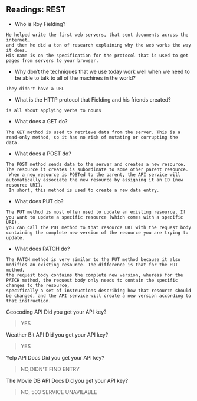 ## Readings: REST


- Who is Roy Fielding?

```
He helped write the first web servers, that sent documents across the internet… 
and then he did a ton of research explaining why the web works the way it does. 
His name is on the specification for the protocol that is used to get pages from servers to your browser.
```

- Why don’t the techniques that we use today work well when we need to be able to talk to all of the machines in the world?
  
```
They didn't have a URL
```

- What is the HTTP protocol that Fielding and his friends created?


```
is all about applying verbs to nouns
```

- What does a GET do?


```
The GET method is used to retrieve data from the server. This is a read-only method, so it has no risk of mutating or corrupting the data. 
```

- What does a POST do?


```
The POST method sends data to the server and creates a new resource. The resource it creates is subordinate to some other parent resource.
 When a new resource is POSTed to the parent, the API service will automatically associate the new resource by assigning it an ID (new resource URI). 
 In short, this method is used to create a new data entry.
```

- What does PUT do?


```
The PUT method is most often used to update an existing resource. If you want to update a specific resource (which comes with a specific URI), 
you can call the PUT method to that resource URI with the request body containing the complete new version of the resource you are trying to update.
```

- What does PATCH do?

```
The PATCH method is very similar to the PUT method because it also modifies an existing resource. The difference is that for the PUT method, 
the request body contains the complete new version, whereas for the PATCH method, the request body only needs to contain the specific changes to the resource, 
specifically a set of instructions describing how that resource should be changed, and the API service will create a new version according to that instruction.
```

Geocoding API
Did you get your API key?

>YES

Weather Bit API
Did you get your API key?

>YES

Yelp API Docs
Did you get your API key?

>NO,DIDN'T FIND ENTRY

The Movie DB API Docs
Did you get your API key?

>NO, 503 SERVICE UNAVILABLE